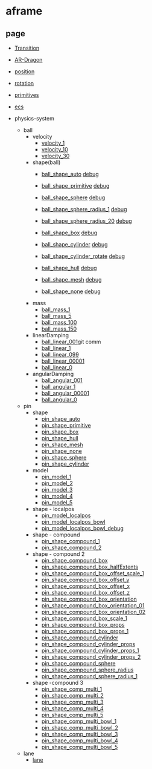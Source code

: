 # aframe

## page

- [Transition](https://k38.github.io/aframe/transition/)
- [AR-Dragon](https://k38.github.io/aframe/ar_dragon/)

- [position](https://k38.github.io/aframe/position/)
- [rotation](https://k38.github.io/aframe/rotation/)
- [primitives](https://k38.github.io/aframe/primitives/)
- [ecs](https://k38.github.io/aframe/ecs/)

- physics-system
    - ball
        - velocity
            - [velocity_1](https://k38.github.io/aframe/physics-system/velocity_1.html)
            - [velocity_10](https://k38.github.io/aframe/physics-system/velocity_10.html)
            - [velocity_30](https://k38.github.io/aframe/physics-system/velocity_30.html)
        - shape(ball)
            - [ball_shape_auto](https://k38.github.io/aframe/physics-system/ball_shape_auto.html) [debug](https://k38.github.io/aframe/physics-system/ball_shape_auto_debug.html)
            - [ball_shape_primitive](https://k38.github.io/aframe/physics-system/ball_shape_primitive.html) [debug](https://k38.github.io/aframe/physics-system/ball_shape_primitive_debug.html)
            - [ball_shape_sphere](https://k38.github.io/aframe/physics-system/ball_shape_sphere.html) [debug](https://k38.github.io/aframe/physics-system/ball_shape_sphere_debug.html)
            - [ball_shape_sphere_radius_1](https://k38.github.io/aframe/physics-system/ball_shape_sphere_radius_1.html) [debug](https://k38.github.io/aframe/physics-system/ball_shape_sphere_radius_1_debug.html)
            - [ball_shape_sphere_radius_20](https://k38.github.io/aframe/physics-system/ball_shape_sphere_radius_20.html) [debug](https://k38.github.io/aframe/physics-system/ball_shape_sphere_radius_20_debug.html)

            - [ball_shape_box](https://k38.github.io/aframe/physics-system/ball_shape_box.html) [debug](https://k38.github.io/aframe/physics-system/ball_shape_box_debug.html)
            - [ball_shape_cylinder](https://k38.github.io/aframe/physics-system/ball_shape_cylinder.html) [debug](https://k38.github.io/aframe/physics-system/ball_shape_cylinder_debug.html)
            - [ball_shape_cylinder_rotate](https://k38.github.io/aframe/physics-system/ball_shape_cylinder_rotate.html) [debug](https://k38.github.io/aframe/physics-system/ball_shape_cylinder_rotate_debug.html)
            - [ball_shape_hull](https://k38.github.io/aframe/physics-system/ball_shape_hull.html) [debug](https://k38.github.io/aframe/physics-system/ball_shape_hull_debug.html)

            - [ball_shape_mesh](https://k38.github.io/aframe/physics-system/ball_shape_mesh.html) [debug](https://k38.github.io/aframe/physics-system/ball_shape_mesh_debug.html)
            - [ball_shape_none](https://k38.github.io/aframe/physics-system/ball_shape_none.html) [debug](https://k38.github.io/aframe/physics-system/ball_shape_none_debug.html)
        - mass
            - [ball_mass_1](https://k38.github.io/aframe/physics-system/ball_mass_1.html)
            - [ball_mass_5](https://k38.github.io/aframe/physics-system/ball_mass_5.html)
            - [ball_mass_100](https://k38.github.io/aframe/physics-system/ball_mass_100.html)
            - [ball_mass_150](https://k38.github.io/aframe/physics-system/ball_mass_150.html)
        - linearDamping
            - [ball_linear_001](https://k38.github.io/aframe/physics-system/ball_linear_001.html)git comm
            - [ball_linear_1](https://k38.github.io/aframe/physics-system/ball_linear_1.html)
            - [ball_linear_099](https://k38.github.io/aframe/physics-system/ball_linear_099.html)
            - [ball_linear_00001](https://k38.github.io/aframe/physics-system/ball_linear_00001.html)
            - [ball_linear_0](https://k38.github.io/aframe/physics-system/ball_linear_0.html)
        - angularDamping
            - [ball_angular_001](https://k38.github.io/aframe/physics-system/ball_angular_001.html)
            - [ball_angular_1](https://k38.github.io/aframe/physics-system/ball_angular_1.html)
            - [ball_angular_00001](https://k38.github.io/aframe/physics-system/ball_angular_00001.html)
            - [ball_angular_0](https://k38.github.io/aframe/physics-system/ball_angular_0.html)
    - pin
        - shape
            - [pin_shape_auto](https://k38.github.io/aframe/physics-system/pin_shape_auto.html)
            - [pin_shape_primitive](https://k38.github.io/aframe/physics-system/pin_shape_primitive.html)
            - [pin_shape_box](https://k38.github.io/aframe/physics-system/pin_shape_box.html)
            - [pin_shape_hull](https://k38.github.io/aframe/physics-system/pin_shape_hull.html)
            - [pin_shape_mesh](https://k38.github.io/aframe/physics-system/pin_shape_mesh.html)
            - [pin_shape_none](https://k38.github.io/aframe/physics-system/pin_shape_none.html)
            - [pin_shape_sphere](https://k38.github.io/aframe/physics-system/pin_shape_sphere.html)
            - [pin_shape_cylinder](https://k38.github.io/aframe/physics-system/pin_shape_cylinder.html)
        - model
            - [pin_model_1](https://k38.github.io/aframe/physics-system/pin_model_1.html)
            - [pin_model_2](https://k38.github.io/aframe/physics-system/pin_model_2.html)
            - [pin_model_3](https://k38.github.io/aframe/physics-system/pin_model_3.html)
            - [pin_model_4](https://k38.github.io/aframe/physics-system/pin_model_4.html)
            - [pin_model_5](https://k38.github.io/aframe/physics-system/pin_model_5.html)
        - shape - localpos
            - [pin_model_localpos](https://k38.github.io/aframe/physics-system/pin_model_localpos.html)
            - [pin_model_localpos_bowl](https://k38.github.io/aframe/physics-system/pin_model_localpos_bowl.html)
            - [pin_model_localpos_bowl_debug](https://k38.github.io/aframe/physics-system/pin_model_localpos_bowl_debug.html)
        - shape - compound
            - [pin_shape_compound_1](https://k38.github.io/aframe/physics-system/pin_shape_compound_1.html)
            - [pin_shape_compound_2](https://k38.github.io/aframe/physics-system/pin_shape_compound_2.html)
        - shape - compound 2
            - [pin_shape_compound_box](https://k38.github.io/aframe/physics-system/pin_shape_compound_box.html)
            - [pin_shape_compound_box_halfExtents](https://k38.github.io/aframe/physics-system/pin_shape_compound_box_halfExtents.html)
            - [pin_shape_compound_box_offset_scale_1](https://k38.github.io/aframe/physics-system/pin_shape_compound_box_offset_scale_1.html)
            - [pin_shape_compound_box_offset_y](https://k38.github.io/aframe/physics-system/pin_shape_compound_box_offset_y.html)
            - [pin_shape_compound_box_offset_x](https://k38.github.io/aframe/physics-system/pin_shape_compound_box_offset_x.html)
            - [pin_shape_compound_box_offset_z](https://k38.github.io/aframe/physics-system/pin_shape_compound_box_offset_z.html)
            - [pin_shape_compound_box_orientation](https://k38.github.io/aframe/physics-system/pin_shape_compound_box_orientation.html)
            - [pin_shape_compound_box_orientation_01](https://k38.github.io/aframe/physics-system/pin_shape_compound_box_orientation_01.html)
            - [pin_shape_compound_box_orientation_02](https://k38.github.io/aframe/physics-system/pin_shape_compound_box_orientation_02.html)
            - [pin_shape_compound_box_scale_1](https://k38.github.io/aframe/physics-system/pin_shape_compound_box_scale_1.html)
            - [pin_shape_compound_box_props](https://k38.github.io/aframe/physics-system/pin_shape_compound_box_props.html)
            - [pin_shape_compound_box_props_1](https://k38.github.io/aframe/physics-system/pin_shape_compound_box_props_1.html)
            - [pin_shape_compound_cylinder](https://k38.github.io/aframe/physics-system/pin_shape_compound_cylinder.html)
            - [pin_shape_compound_cylinder_props](https://k38.github.io/aframe/physics-system/pin_shape_compound_cylinder_props.html)
            - [pin_shape_compound_cylinder_props_1](https://k38.github.io/aframe/physics-system/pin_shape_compound_cylinder_props_1.html)
            - [pin_shape_compound_cylinder_props_2](https://k38.github.io/aframe/physics-system/pin_shape_compound_cylinder_props_2.html)
            - [pin_shape_compound_sphere](https://k38.github.io/aframe/physics-system/pin_shape_compound_sphere.html)
            - [pin_shape_compound_sphere_radius](https://k38.github.io/aframe/physics-system/pin_shape_compound_sphere_radius.html)
            - [pin_shape_compound_sphere_radius_1](https://k38.github.io/aframe/physics-system/pin_shape_compound_sphere_radius_1.html)
        - shape -compound 3
            - [pin_shape_comp_multi_1](https://k38.github.io/aframe/physics-system/pin_shape_comp_multi_1.html)
            - [pin_shape_comp_multi_2](https://k38.github.io/aframe/physics-system/pin_shape_comp_multi_2.html)
            - [pin_shape_comp_multi_3](https://k38.github.io/aframe/physics-system/pin_shape_comp_multi_3.html)
            - [pin_shape_comp_multi_4](https://k38.github.io/aframe/physics-system/pin_shape_comp_multi_4.html)
            - [pin_shape_comp_multi_5](https://k38.github.io/aframe/physics-system/pin_shape_comp_multi_5.html)
            - [pin_shape_comp_multi_bowl_1](https://k38.github.io/aframe/physics-system/pin_shape_comp_multi_bowl_1.html)
            - [pin_shape_comp_multi_bowl_2](https://k38.github.io/aframe/physics-system/pin_shape_comp_multi_bowl_2.html)
            - [pin_shape_comp_multi_bowl_3](https://k38.github.io/aframe/physics-system/pin_shape_comp_multi_bowl_3.html)
            - [pin_shape_comp_multi_bowl_4](https://k38.github.io/aframe/physics-system/pin_shape_comp_multi_bowl_4.html)
            - [pin_shape_comp_multi_bowl_5](https://k38.github.io/aframe/physics-system/pin_shape_comp_multi_bowl_5.html)
    - lane
        - [lane](https://k38.github.io/aframe/physics-system/lane.html)
